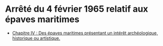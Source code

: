 # Arrêté du 4 février 1965 relatif aux épaves maritimes

- [Chapitre IV : Des épaves maritimes présentant un intérêt archéologique, historique ou artistique.](chapitre-iv)
